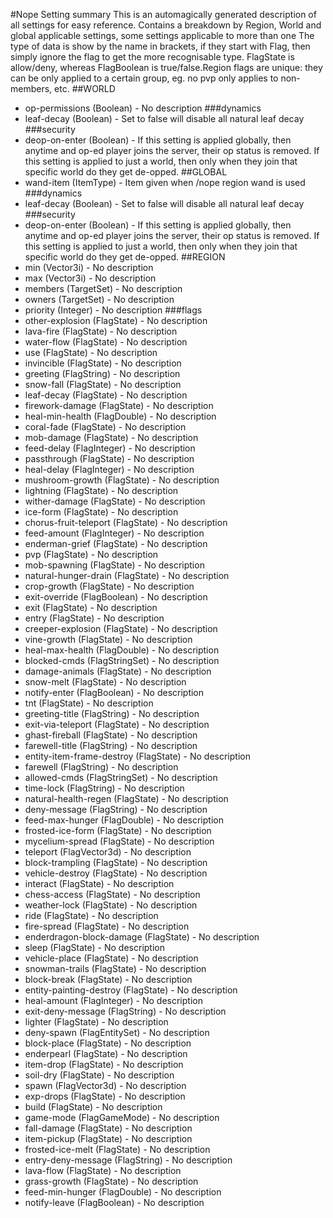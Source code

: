 #Nope Setting summary
This is an automagically generated description of all settings for easy reference.
Contains a breakdown by Region, World and global applicable settings, some settings applicable to more than one
The type of data is show by the name in brackets, if they start with Flag, then simply ignore the flag to get the more recognisable type. FlagState is allow/deny, whereas FlagBoolean is true/false.Region flags are unique: they can be only applied to a certain group, eg. no pvp only applies to non-members, etc.
##WORLD
* op-permissions (Boolean) - No description
###dynamics
* leaf-decay (Boolean) - Set to false will disable all natural leaf decay
###security
* deop-on-enter (Boolean) - If this setting is applied globally, then anytime and op-ed player joins the server, their op status is removed. If this setting is applied to just a world, then only when they join that specific world do they get de-opped.
##GLOBAL
* wand-item (ItemType) - Item given when /nope region wand is used
###dynamics
* leaf-decay (Boolean) - Set to false will disable all natural leaf decay
###security
* deop-on-enter (Boolean) - If this setting is applied globally, then anytime and op-ed player joins the server, their op status is removed. If this setting is applied to just a world, then only when they join that specific world do they get de-opped.
##REGION
* min (Vector3i) - No description
* max (Vector3i) - No description
* members (TargetSet) - No description
* owners (TargetSet) - No description
* priority (Integer) - No description
###flags
* other-explosion (FlagState) - No description
* lava-fire (FlagState) - No description
* water-flow (FlagState) - No description
* use (FlagState) - No description
* invincible (FlagState) - No description
* greeting (FlagString) - No description
* snow-fall (FlagState) - No description
* leaf-decay (FlagState) - No description
* firework-damage (FlagState) - No description
* heal-min-health (FlagDouble) - No description
* coral-fade (FlagState) - No description
* mob-damage (FlagState) - No description
* feed-delay (FlagInteger) - No description
* passthrough (FlagState) - No description
* heal-delay (FlagInteger) - No description
* mushroom-growth (FlagState) - No description
* lightning (FlagState) - No description
* wither-damage (FlagState) - No description
* ice-form (FlagState) - No description
* chorus-fruit-teleport (FlagState) - No description
* feed-amount (FlagInteger) - No description
* enderman-grief (FlagState) - No description
* pvp (FlagState) - No description
* mob-spawning (FlagState) - No description
* natural-hunger-drain (FlagState) - No description
* crop-growth (FlagState) - No description
* exit-override (FlagBoolean) - No description
* exit (FlagState) - No description
* entry (FlagState) - No description
* creeper-explosion (FlagState) - No description
* vine-growth (FlagState) - No description
* heal-max-health (FlagDouble) - No description
* blocked-cmds (FlagStringSet) - No description
* damage-animals (FlagState) - No description
* snow-melt (FlagState) - No description
* notify-enter (FlagBoolean) - No description
* tnt (FlagState) - No description
* greeting-title (FlagString) - No description
* exit-via-teleport (FlagState) - No description
* ghast-fireball (FlagState) - No description
* farewell-title (FlagString) - No description
* entity-item-frame-destroy (FlagState) - No description
* farewell (FlagString) - No description
* allowed-cmds (FlagStringSet) - No description
* time-lock (FlagString) - No description
* natural-health-regen (FlagState) - No description
* deny-message (FlagString) - No description
* feed-max-hunger (FlagDouble) - No description
* frosted-ice-form (FlagState) - No description
* mycelium-spread (FlagState) - No description
* teleport (FlagVector3d) - No description
* block-trampling (FlagState) - No description
* vehicle-destroy (FlagState) - No description
* interact (FlagState) - No description
* chess-access (FlagState) - No description
* weather-lock (FlagState) - No description
* ride (FlagState) - No description
* fire-spread (FlagState) - No description
* enderdragon-block-damage (FlagState) - No description
* sleep (FlagState) - No description
* vehicle-place (FlagState) - No description
* snowman-trails (FlagState) - No description
* block-break (FlagState) - No description
* entity-painting-destroy (FlagState) - No description
* heal-amount (FlagInteger) - No description
* exit-deny-message (FlagString) - No description
* lighter (FlagState) - No description
* deny-spawn (FlagEntitySet) - No description
* block-place (FlagState) - No description
* enderpearl (FlagState) - No description
* item-drop (FlagState) - No description
* soil-dry (FlagState) - No description
* spawn (FlagVector3d) - No description
* exp-drops (FlagState) - No description
* build (FlagState) - No description
* game-mode (FlagGameMode) - No description
* fall-damage (FlagState) - No description
* item-pickup (FlagState) - No description
* frosted-ice-melt (FlagState) - No description
* entry-deny-message (FlagString) - No description
* lava-flow (FlagState) - No description
* grass-growth (FlagState) - No description
* feed-min-hunger (FlagDouble) - No description
* notify-leave (FlagBoolean) - No description
